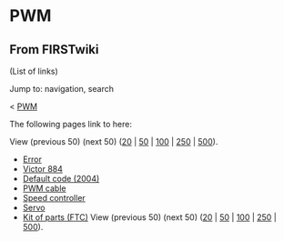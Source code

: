 # PWM

## From FIRSTwiki

(List of links)

Jump to: navigation, search

< [PWM](/index.php?title=PWM&redirect=no "PWM")

The following pages link to here:

View (previous 50) (next 50) ([20](/index.php?title=Special:Whatlinkshere/PWM&limit=20&from=0 "Special:Whatlinkshere/PWM") | [50](/index.php?title=Special:Whatlinkshere/PWM&limit=50&from=0 "Special:Whatlinkshere/PWM") | [100](/index.php?title=Special:Whatlinkshere/PWM&limit=100&from=0 "Special:Whatlinkshere/PWM") | [250](/index.php?title=Special:Whatlinkshere/PWM&limit=250&from=0 "Special:Whatlinkshere/PWM") | [500](/index.php?title=Special:Whatlinkshere/PWM&limit=500&from=0 "Special:Whatlinkshere/PWM")).

- [Error](Error "Error")
- [Victor 884](victor-884)
- [Default code (2004)](Default_code_%282004%29 "Default code \(2004\)")
- [PWM cable](PWM_cable "PWM cable")
- [Speed controller](Speed_controller "Speed controller")
- [Servo](Servo "Servo")
- [Kit of parts (FTC)](Kit_of_parts_%28FTC%29 "Kit of parts \(FTC\)") View (previous 50) (next 50) ([20](/index.php?title=Special:Whatlinkshere/PWM&limit=20&from=0 "Special:Whatlinkshere/PWM") | [50](/index.php?title=Special:Whatlinkshere/PWM&limit=50&from=0 "Special:Whatlinkshere/PWM") | [100](/index.php?title=Special:Whatlinkshere/PWM&limit=100&from=0 "Special:Whatlinkshere/PWM") | [250](/index.php?title=Special:Whatlinkshere/PWM&limit=250&from=0 "Special:Whatlinkshere/PWM") | [500](/index.php?title=Special:Whatlinkshere/PWM&limit=500&from=0 "Special:Whatlinkshere/PWM")).
